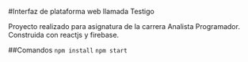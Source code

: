 #Interfaz de plataforma web llamada Testigo

Proyecto realizado para asignatura de la carrera Analista Programador.
Construida con reactjs y firebase.

##Comandos
`npm install`
`npm start`

